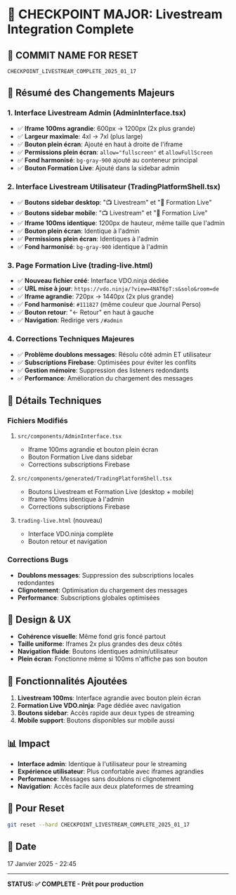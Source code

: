 # 🚀 CHECKPOINT MAJOR: Livestream Integration Complete

## 📝 COMMIT NAME FOR RESET
```
CHECKPOINT_LIVESTREAM_COMPLETE_2025_01_17
```

## 🎯 Résumé des Changements Majeurs

### 1. Interface Livestream Admin (AdminInterface.tsx)
- ✅ **Iframe 100ms agrandie**: 600px → 1200px (2x plus grande)
- ✅ **Largeur maximale**: 4xl → 7xl (plus large)
- ✅ **Bouton plein écran**: Ajouté en haut à droite de l'iframe
- ✅ **Permissions plein écran**: `allow="fullscreen"` et `allowFullScreen`
- ✅ **Fond harmonisé**: `bg-gray-900` ajouté au conteneur principal
- ✅ **Bouton Formation Live**: Ajouté dans la sidebar admin

### 2. Interface Livestream Utilisateur (TradingPlatformShell.tsx)
- ✅ **Boutons sidebar desktop**: "📺 Livestream" et "🎥 Formation Live"
- ✅ **Boutons sidebar mobile**: "📺 Livestream" et "🎥 Formation Live"
- ✅ **Iframe 100ms identique**: 1200px de hauteur, même taille que l'admin
- ✅ **Bouton plein écran**: Identique à l'admin
- ✅ **Permissions plein écran**: Identiques à l'admin
- ✅ **Fond harmonisé**: `bg-gray-900` identique à l'admin

### 3. Page Formation Live (trading-live.html)
- ✅ **Nouveau fichier créé**: Interface VDO.ninja dédiée
- ✅ **URL mise à jour**: `https://vdo.ninja/?view=4NAT6pT:s&solo&room=de`
- ✅ **Iframe agrandie**: 720px → 1440px (2x plus grande)
- ✅ **Fond harmonisé**: `#111827` (même couleur que Journal Perso)
- ✅ **Bouton retour**: "← Retour" en haut à gauche
- ✅ **Navigation**: Redirige vers `/#admin`

### 4. Corrections Techniques Majeures
- ✅ **Problème doublons messages**: Résolu côté admin ET utilisateur
- ✅ **Subscriptions Firebase**: Optimisées pour éviter les conflits
- ✅ **Gestion mémoire**: Suppression des listeners redondants
- ✅ **Performance**: Amélioration du chargement des messages

## 🔧 Détails Techniques

### Fichiers Modifiés
1. `src/components/AdminInterface.tsx`
   - Iframe 100ms agrandie et bouton plein écran
   - Bouton Formation Live dans sidebar
   - Corrections subscriptions Firebase

2. `src/components/generated/TradingPlatformShell.tsx`
   - Boutons Livestream et Formation Live (desktop + mobile)
   - Iframe 100ms identique à l'admin
   - Corrections subscriptions Firebase

3. `trading-live.html` (nouveau)
   - Interface VDO.ninja complète
   - Bouton retour et navigation

### Corrections Bugs
- **Doublons messages**: Suppression des subscriptions locales redondantes
- **Clignotement**: Optimisation du chargement des messages
- **Performance**: Subscriptions globales optimisées

## 🎨 Design & UX
- **Cohérence visuelle**: Même fond gris foncé partout
- **Taille uniforme**: Iframes 2x plus grandes des deux côtés
- **Navigation fluide**: Boutons identiques admin/utilisateur
- **Plein écran**: Fonctionne même si 100ms n'affiche pas son bouton

## 🚀 Fonctionnalités Ajoutées
1. **Livestream 100ms**: Interface agrandie avec bouton plein écran
2. **Formation Live VDO.ninja**: Page dédiée avec navigation
3. **Boutons sidebar**: Accès rapide aux deux types de streaming
4. **Mobile support**: Boutons disponibles sur mobile aussi

## 📊 Impact
- **Interface admin**: Identique à l'utilisateur pour le streaming
- **Expérience utilisateur**: Plus confortable avec iframes agrandies
- **Performance**: Messages sans doublons ni clignotement
- **Navigation**: Accès facile aux deux plateformes de streaming

## 🔄 Pour Reset
```bash
git reset --hard CHECKPOINT_LIVESTREAM_COMPLETE_2025_01_17
```

## 📅 Date
17 Janvier 2025 - 22:45

---
**STATUS: ✅ COMPLETE - Prêt pour production**
